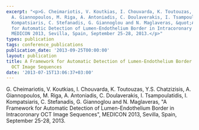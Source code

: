 ```yaml
---
excerpt: "<p>G. Cheimariotis, V. Koutkias, I. Chouvarda, K. Toutouzas, Y.S. Chatzizisis,
  A. Giannopoulos, M. Riga, A. Antoniadis, C. Doulaverakis, I. Tsampoulatidis, I.
  Kompatsiaris, C. Stefanadis, G. Giannoglou and N. Maglaveras, &quot;A Framework
  for Automatic Detection of Lumen-Endothelium Border in Intracoronary OCT Image Sequences&quot;,
  MEDICON 2013, Sevilla, Spain, September 25-28, 2013.</p>"
types: publication
tags: conference_publications
publication_date: '2013-09-25T00:00:00'
layout: publication
title: A Framework for Automatic Detection of Lumen-Endothelium Border in Intracoronary
  OCT Image Sequences
date: '2013-07-15T13:06:37+03:00'
---
```

<p>G. Cheimariotis, V. Koutkias, I. Chouvarda, K. Toutouzas, Y.S. Chatzizisis, A. Giannopoulos, M. Riga, A. Antoniadis, C. Doulaverakis, I. Tsampoulatidis, I. Kompatsiaris, C. Stefanadis, G. Giannoglou and N. Maglaveras, &quot;A Framework for Automatic Detection of Lumen-Endothelium Border in Intracoronary OCT Image Sequences&quot;, MEDICON 2013, Sevilla, Spain, September 25-28, 2013.</p>

